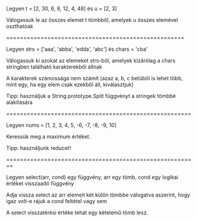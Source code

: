 Legyen t = [2, 30, 6, 8, 12, 4, 48]
és u = [2, 3]

Válogassuk le az összes elemet t tömbből, amelyek
u összes elemével oszthatóak


====================================================

Legyen strs = ['aaa', 'abba', 'edda', 'abc'] és
chars = 'cba'

Válogassuk ki azokat az elemeket strs-ből, amelyek
kizárólag a chars stringben található karakterekből állnak

A karakterek számossága nem számít (azaz a, b, c betűből
is lehet több, mint egy, ha egy elem csak ezekből áll, kiválasztjuk)

Tipp: használjuk a String.prototype.Split függvényt a stringek
tömbbé alakítására

======================================================

Legyen nums = [1, 2, 3, 4, 5, -6, -7, -8, -9, 10]

Keressük meg a maximum értéket.

Tipp: használjunk reducet!


========================================================

Legyen select(arr, cond) egy függvény, arr egy tömb, cond egy
logikai értéket visszaadó függvény

Adja vissza select az arr elemeit két külön tömbbe válogatva
aszerint, hogy igaz volt-e rájuk a cond feltétel vagy sem

A select visszatérési értéke tehát egy kételemű tömb lesz.


